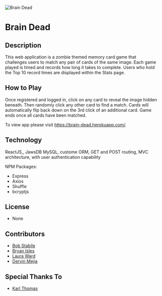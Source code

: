 ![Brain Dead](https://github.com/stabrr/Team-Awesome/blob/master/client/public/assets/images/readMe.jpg?raw=true) 
# Brain Dead

## Description
This web application is a zombie themed memory card game that challenges users to match any pair of cards of the same image. Each game played is timed and records how long it takes to complete. Users who hold the Top 10 record times are displayed within the Stats page.  

## How to Play
Once registered and logged in, click on any card to reveal the image hidden beneath. Then randomly click any other card to find a match. Cards will automatically flip back down on the 3rd click of an additional card. Game ends once all cards have been matched.

To view app please visit https://brain-dead.herokuapp.com/.

## Technology
ReactJS,, JawsDB MySQL, custome ORM, GET and POST routing, MVC architecture, with user authentication capability

NPM Packages:
* Express
* Axios
* Shuffle
* bcryptjs

## License
* None

## Contributors
* [Bob Stabile](https://github.com/stabrr)
* [Bryan Isles](https://github.com/bryanisles)
* [Laura Ward ](https://github.com/LauraAWard)
* [Dervin Mejia ](https://github.com/nivred)

## Special Thanks To
* [Karl Thomas](https://github.com/karl-thomas)
